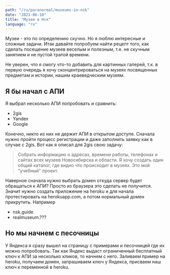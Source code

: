 ```yaml
---
path: "/ru/paranormal/museums-in-nsk"
date: "2021-06-10"
title: "Музеи в Нск"
language: "ru"
---
```


Музеи - это по определению скучно. Но я люблю интересные и сложные задачи. Итак давайте попробуем найти рецепт того, как сделать посещение музеев веселым и полезным, т.е. не скучным занятием и не пустой тратой времени. 

Не уверен, что я смогу что-то добавить для картинных галерей, т.к. в первую очередь я хочу сконцентрироваться на музеях посвященных предметам и истории, нашим краеведческим музеям.

## Я бы начал с АПИ

Я выбрал несколько АПИ попробовать и сравнить:

- 2gis
- Yandex
- Google

Конечно, никто из них не держит АПИ в открытом доступе. Сначала нужно пройти процесс регистрации и даже заполнить заявку как в случае с 2gis. Вот как я описал для 2gis свою задачу:

> Собрать информацию о адресах, времени работы, телефонах и сайтах всех музеев Новосибирска и области. Я хочу создать один общий каталог, где видно что происходит в музеях. Это мой "учебный" проект.

Наверное сначала нужно выбрать домен откуда сервер будет обращаться к АПИ? Просто из браузера это сделать не получится. Значит нужно создать приложение на heroku и для начала протестировать на herokuapp.com, а потом нормальный домен прикрутить. Например

- nsk.guide
- realmuseum.???

## Но мы начнем с песочницы

У Яндекса я сразу вышел на страницу с примерами и песочницей где их можно попробовать. Так как Яндекс выдаст ограниченный бесплатный ключ к АПИ за несколько кликов, то начнем с него. Заливаем пример на heroku, получаем домен, запрашиваем ключ у Яндекса, присваем наш ключ к переменной в heroku.